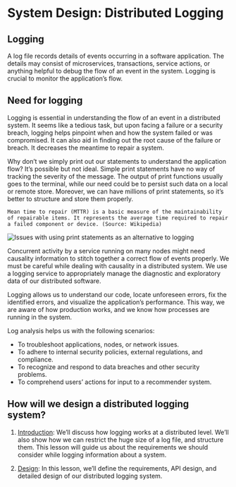 # System Design: Distributed Logging
## Logging
A log file records details of events occurring in a software application. The details may consist of microservices, transactions, service actions, or anything helpful to debug the flow of an event in the system. Logging is crucial to monitor the application’s flow.

## Need for logging
Logging is essential in understanding the flow of an event in a distributed system. It seems like a tedious task, but upon facing a failure or a security breach, logging helps pinpoint when and how the system failed or was compromised. It can also aid in finding out the root cause of the failure or breach. It decreases the meantime to repair a system.

Why don’t we simply print out our statements to understand the application flow? It’s possible but not ideal. Simple print statements have no way of tracking the severity of the message. The output of print functions usually goes to the terminal, while our need could be to persist such data on a local or remote store. Moreover, we can have millions of print statements, so it’s better to structure and store them properly.
```
Mean time to repair (MTTR) is a basic measure of the maintainability of repairable items. It represents the average time required to repair a failed component or device. (Source: Wikipedia)
```
![Issues with using print statements as an alternative to logging](./printf.jpg)

Concurrent activity by a service running on many nodes might need causality information to stitch together a correct flow of events properly. We must be careful while dealing with causality in a distributed system. We use a logging service to appropriately manage the diagnostic and exploratory data of our distributed software.

Logging allows us to understand our code, locate unforeseen errors, fix the identified errors, and visualize the application’s performance. This way, we are aware of how production works, and we know how processes are running in the system.

Log analysis helps us with the following scenarios:
- To troubleshoot applications, nodes, or network issues.
- To adhere to internal security policies, external regulations, and compliance.
- To recognize and respond to data breaches and other security problems.
- To comprehend users’ actions for input to a recommender system.


## How will we design a distributed logging system?
1. [Introduction](../Introduction%20to%20Distributed%20Logging/): We’ll discuss how logging works at a distributed level. We’ll also show how we can restrict the huge size of a log file, and structure them. This lesson will guide us about the requirements we should consider while logging information about a system.

2. [Design](../Design%20of%20a%20Distributed%20Logging%20Service/): In this lesson, we’ll define the requirements, API design, and detailed design of our distributed logging system.
